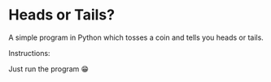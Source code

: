 # Heads or Tails?

A simple program in Python which tosses a coin and tells you heads or tails. 

Instructions:

Just run the program 😁
